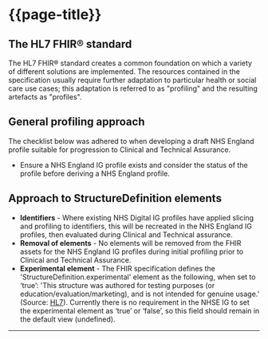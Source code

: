 # {{page-title}}

## The HL7 FHIR® standard
The HL7 FHIR® standard creates a common foundation on which a variety of different solutions are implemented. The resources contained in the specification usually require further adaptation to particular health or social care use cases; this adaptation is referred to as "profiling" and the resulting artefacts as "profiles". 

## General profiling approach
The checklist below was adhered to when developing a draft NHS England profile suitable for progression to Clinical and Technical Assurance.

- Ensure a NHS England IG profile exists and consider the status of the profile before deriving a NHS England profile.


## Approach to StructureDefinition elements
- **Identifiers** - Where existing NHS Digital IG profiles have applied slicing and profiling to identifiers, this will be recreated in the NHS England IG profiles, then evaluated during Clinical and Technical assurance.
- **Removal of elements** - No elements will be removed from the FHIR assets for the NHS England IG profiles during initial profiling prior to Clinical and Technical Assurance. 
- **Experimental element** - The FHIR specification defines the 'StructureDefinition.experimental' element as the following, when set to ‘true’:
'This structure was authored for testing purposes (or education/evaluation/marketing), and is not intended for genuine usage.'
(Source: <a href="http://hl7.org/fhir/r4/index.html">HL7</a>). Currently there is no requirement in the NHSE IG  to set the experimental element as ‘true’ or ‘false’, so this field should remain in the default view (undefined).

---